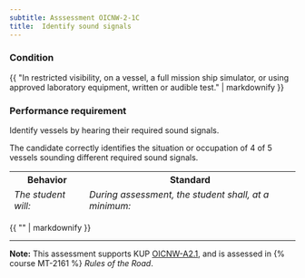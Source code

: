 ```yaml
---
subtitle: Asssessment OICNW-2-1C
title:  Identify sound signals
---
```




### Condition

{{ "In restricted visibility, on a vessel, a full mission ship simulator, or using approved laboratory equipment, written or audible test." | markdownify }}

### Performance requirement 

<table width='100%' class='Guidelines'>
 <thead>
 <tr>
     <th class='thirty'>Behavior</th>
     <th class='seventy'>Standard</th>
 </tr>
 <tr>
     <td><em>The student will:</em></td>
     <td><em>During assessment, the student shall, at a minimum:</em></td>
 </tr>
 </thead>
 <tbody>


<!--rowstart-->

Identify vessels by hearing their required sound signals.

<!--cellbreak-->

The candidate correctly identifies the situation or occupation of 4 of 5 vessels sounding different required sound signals.

<!--rowend-->


 </tbody>
 </table>

{{ "" | markdownify }}


*****

**Note:** This assessment supports KUP [OICNW-A2.1]({{site.baseurl}}/tables/21.html#OICNW-A2.1), and is assessed in  {% course  MT-2161 %}  *Rules of the Road*. 

